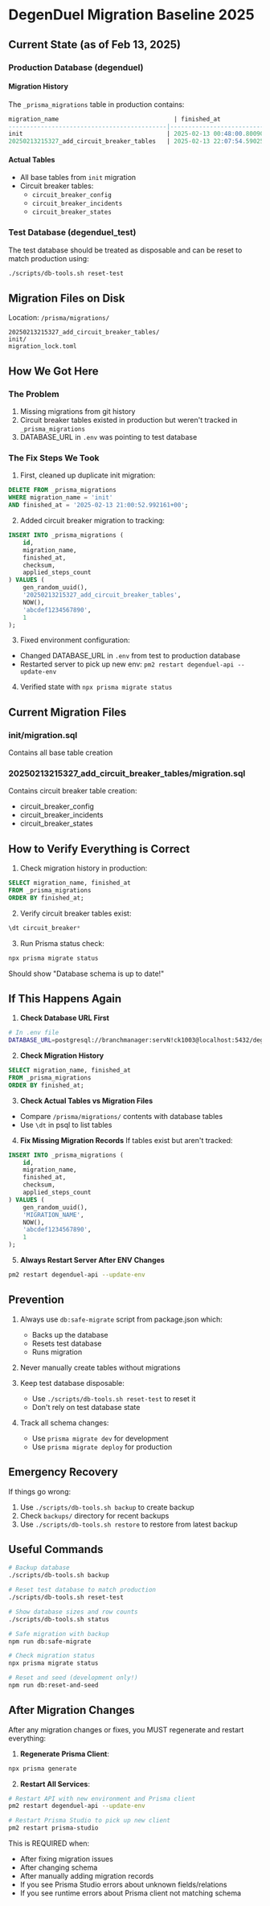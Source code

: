 # DegenDuel Migration Baseline 2025

## Current State (as of Feb 13, 2025)

### Production Database (degenduel)

#### Migration History
The `_prisma_migrations` table in production contains:
```sql
migration_name                                | finished_at
--------------------------------------------|-------------------------------
init                                        | 2025-02-13 00:48:00.800904+00
20250213215327_add_circuit_breaker_tables   | 2025-02-13 22:07:54.590251+00
```

#### Actual Tables
- All base tables from `init` migration
- Circuit breaker tables:
  - `circuit_breaker_config`
  - `circuit_breaker_incidents`
  - `circuit_breaker_states`

### Test Database (degenduel_test)

The test database should be treated as disposable and can be reset to match production using:
```bash
./scripts/db-tools.sh reset-test
```

## Migration Files on Disk

Location: `/prisma/migrations/`
```
20250213215327_add_circuit_breaker_tables/
init/
migration_lock.toml
```

## How We Got Here

### The Problem
1. Missing migrations from git history
2. Circuit breaker tables existed in production but weren't tracked in `_prisma_migrations`
3. DATABASE_URL in `.env` was pointing to test database

### The Fix Steps We Took

1. First, cleaned up duplicate init migration:
```sql
DELETE FROM _prisma_migrations 
WHERE migration_name = 'init' 
AND finished_at = '2025-02-13 21:00:52.992161+00';
```

2. Added circuit breaker migration to tracking:
```sql
INSERT INTO _prisma_migrations (
    id, 
    migration_name, 
    finished_at, 
    checksum, 
    applied_steps_count
) VALUES (
    gen_random_uuid(), 
    '20250213215327_add_circuit_breaker_tables',
    NOW(),
    'abcdef1234567890',
    1
);
```

3. Fixed environment configuration:
- Changed DATABASE_URL in `.env` from test to production database
- Restarted server to pick up new env: `pm2 restart degenduel-api --update-env`

4. Verified state with `npx prisma migrate status`

## Current Migration Files

### init/migration.sql
Contains all base table creation

### 20250213215327_add_circuit_breaker_tables/migration.sql
Contains circuit breaker table creation:
- circuit_breaker_config
- circuit_breaker_incidents
- circuit_breaker_states

## How to Verify Everything is Correct

1. Check migration history in production:
```sql
SELECT migration_name, finished_at 
FROM _prisma_migrations 
ORDER BY finished_at;
```

2. Verify circuit breaker tables exist:
```sql
\dt circuit_breaker*
```

3. Run Prisma status check:
```bash
npx prisma migrate status
```
Should show "Database schema is up to date!"

## If This Happens Again

1. **Check Database URL First**
```bash
# In .env file
DATABASE_URL=postgresql://branchmanager:servN!ck1003@localhost:5432/degenduel
```

2. **Check Migration History**
```sql
SELECT migration_name, finished_at 
FROM _prisma_migrations 
ORDER BY finished_at;
```

3. **Check Actual Tables vs Migration Files**
- Compare `/prisma/migrations/` contents with database tables
- Use `\dt` in psql to list tables

4. **Fix Missing Migration Records**
If tables exist but aren't tracked:
```sql
INSERT INTO _prisma_migrations (
    id, 
    migration_name, 
    finished_at, 
    checksum, 
    applied_steps_count
) VALUES (
    gen_random_uuid(), 
    'MIGRATION_NAME',
    NOW(),
    'abcdef1234567890',
    1
);
```

5. **Always Restart Server After ENV Changes**
```bash
pm2 restart degenduel-api --update-env
```

## Prevention

1. Always use `db:safe-migrate` script from package.json which:
   - Backs up the database
   - Resets test database
   - Runs migration

2. Never manually create tables without migrations

3. Keep test database disposable:
   - Use `./scripts/db-tools.sh reset-test` to reset it
   - Don't rely on test database state

4. Track all schema changes:
   - Use `prisma migrate dev` for development
   - Use `prisma migrate deploy` for production

## Emergency Recovery

If things go wrong:
1. Use `./scripts/db-tools.sh backup` to create backup
2. Check `backups/` directory for recent backups
3. Use `./scripts/db-tools.sh restore` to restore from latest backup

## Useful Commands

```bash
# Backup database
./scripts/db-tools.sh backup

# Reset test database to match production
./scripts/db-tools.sh reset-test

# Show database sizes and row counts
./scripts/db-tools.sh status

# Safe migration with backup
npm run db:safe-migrate

# Check migration status
npx prisma migrate status

# Reset and seed (development only!)
npm run db:reset-and-seed
```

## After Migration Changes

After any migration changes or fixes, you MUST regenerate and restart everything:

1. **Regenerate Prisma Client**:
```bash
npx prisma generate
```

2. **Restart All Services**:
```bash
# Restart API with new environment and Prisma client
pm2 restart degenduel-api --update-env

# Restart Prisma Studio to pick up new client
pm2 restart prisma-studio
```

This is REQUIRED when:
- After fixing migration issues
- After changing schema
- After manually adding migration records
- If you see Prisma Studio errors about unknown fields/relations
- If you see runtime errors about Prisma client not matching schema 